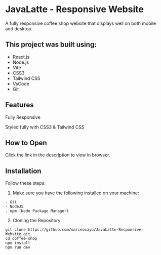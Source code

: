 # JavaLatte - Responsive Website

A fully responsive coffee shop website that displays well on both mobile and desktop.

## This project was built using:

- React.js
- Node.js
- Vite
- CSS3
- Tailwind CSS
- VsCode
- Git

## Features

Fully Responsive

Styled fully with CSS3 & Tailwind CSS

## How to Open

Click the link in the description to view in browser.

## Installation

Follow these steps:

1. Make sure you have the following installed on your machine:

```
- Git
- NodeJS
- npm (Node Package Manager)
```

2. Cloning the Repository

```
git clone https://github.com/marceosayo/JavaLatte-Responsive-Website.git
cd coffee-shop
npm install
npm run dev
```
